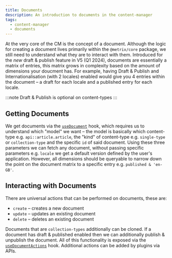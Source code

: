 ```yaml
---
title: Documents
description: An introduction to documents in the content-manager
tags:
  - content-manager
  - documents
---
```


At the very core of the CM is the concept of a document. Although the logic for creating a document lives primarily within the `@metrix/core` package, we still need to understand what they are to interact with them. Introduced for the _new_ draft & publish feature in V5 (Q1 2024), documents are essentially a matrix of entries, this matrix grows in complexity based on the amount of dimensions your doucment has. For example, having Draft & Publish and Internationalisation (with 2 locales) enabled would give you 4 entries within the document – a draft for each locale and a published entry for each locale.

:::note
Draft & Publish is optional on content-types
:::

## Getting Documents

We get documents via the [`useDocument`](./hooks/use-document.mdx) hook, which requires us to understand which "model" we want – the model is basically which content-type e.g. `api::article.article`, the "kind" of content-type e.g. `single-type` or `collection-type` and the specific `id` of said document. Using these three parameters we can fetch any document, without passing specific parameters e.g. `locale` we get a default version defined by the user's application. However, all dimensions should be queryable to narrow down the point on the document matrix to a specific entry e.g. `published & 'en-GB'`.

## Interacting with Documents

There are universal actions that can be performed on documents, these are:

- `create` – creates a new document
- `update` – updates an existing document
- `delete` – deletes an existing document

Documents that are `collection-types` additionally can be cloned. If a document has draft & published enabled then we can additionally publish & unpublish the document. All of this functionality is exposed via the [`useDocumentActions`](./hooks/use-document-actions.mdx) hook. Additional actions can be added by plugins via APIs.
